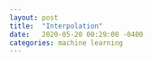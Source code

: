```yaml
---
layout: post
title:  "Interpolation"
date:   2020-05-20 00:29:00 -0400
categories: machine learning
---
```



<img src="{{site.baseurl}}/media/sine_nw_singular.gif" alt="">
